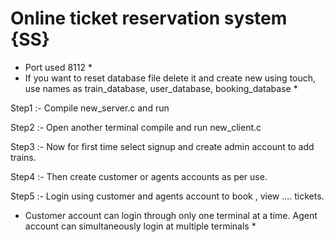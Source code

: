 # Online ticket reservation system {SS}


* Port used 8112 *
* If you want to reset database file delete it and create new using touch, use names as train_database,
	user_database, booking_database *
	

Step1 :- Compile new_server.c and run

Step2 :- Open another terminal compile and run new_client.c

Step3 :- Now for first time select signup and create admin account to add trains.

Step4 :- Then create customer or agents accounts as per use.

Step5 :- Login using customer and agents account to book , view .... tickets.


* Customer account can login through only one terminal at a time. 
  Agent account can simultaneously login at multiple terminals *
